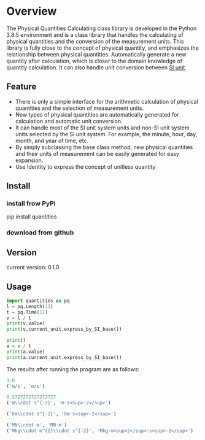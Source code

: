 # Overview

The Physical Quantities Calculating class library is developed in the Python 3.8.5 environment and is a class library that handles the calculating of physical quantities and the conversion of the measurement units. This library is fully close to the concept of physical quantity, and emphasizes the relationship between physical quantities. Automatically generate a new quantity after calculation, which is closer to the domain knowledge of quantity calculation. It can also handle unit conversion between [SI unit](https://www.bipm.org/documents/20126/41483022/SI-Brochure-9-EN.pdf/2d2b50bf-f2b4-9661-f402-5f9d66e4b507?version=1.9&download=true).

## Feature

- There is only a simple interface for the arithmetic calculation of physical quantities and the selection of measurement units.  
- New types of physical quantities are automatically generated for calculation and automatic unit conversion.  
- It can handle most of the SI unit system units and non-SI unit system units selected by the SI unit system. For example, the minute, hour, day, month, and year of time, etc.  
- By simply subclassing the base class method, new physical quantities and their units of measurement can be easily generated for easy expansion.
- Use Identity to express the concept of unitless quantity

## Install

### install frow PyPi  

pip install quantities

### download from github  

## Version

current version:    0.1.0

## Usage

```python
import quantities as pq
l = pq.Length(33)
t = pq.Time(11)
v = l / t
print(v.value)
print(v.current_unit.express_by_SI_base())

print()
a = v / t
print(a.value)
print(a.current_unit.express_by_SI_base())

```

The results after running the program are as follows:

```python
3.0
('m/s', 'm/s')

0.2727272727272727
('m\\cdot s^{-2}', 'm·s<sup>-2</sup>')

('km\\cdot s^{-2}', 'km·s<sup>-2</sup>')

('MN\\cdot m', 'MN·m')
('Mkg\\cdot m^{2}\\cdot s^{-2}', 'Mkg·m<sup>2</sup>·s<sup>-2</sup>')
```
